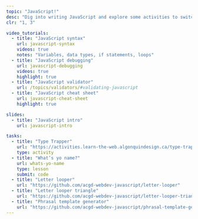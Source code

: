 ```yaml
---
topic: "JavaScript!"
desc: "Dig into writing JavaScript and explore some activities to switch your brain’s thinking to computer mode."
clr: "1, 3"

video_tutorials:
  - title: "JavaScript syntax"
    url: javascript-syntax
    videos: true
    notes: "Variables, data types, if statements, loops"
  - title: "JavaScript debugging"
    url: javascript-debugging
    videos: true
    highlight: true
  - title: "JavaScript validator"
    url: /topics/validators/#validating-javascript
  - title: "JavaScript cheat sheet"
    url: javascript-cheat-sheet
    highlight: true

slides:
  - title: "JavaScript intro"
    url: javascript-intro

tasks:
  - title: "Type Trapper"
    url: "https://activities.learn-the-web.algonquindesign.ca/type-trapper/"
    type: activity
  - title: "What’s yo name?"
    url: whats-yo-name
    type: lesson
    submit: code
  - title: "Letter looper"
    url: "https://github.com/acgd-webdev-javascript/letter-looper"
  - title: "Letter looper triangle"
    url: "https://github.com/acgd-webdev-javascript/letter-looper-triangle"
  - title: "Phrasal template generator"
    url: "https://github.com/acgd-webdev-javascript/phrasal-template-generator"
---
```

